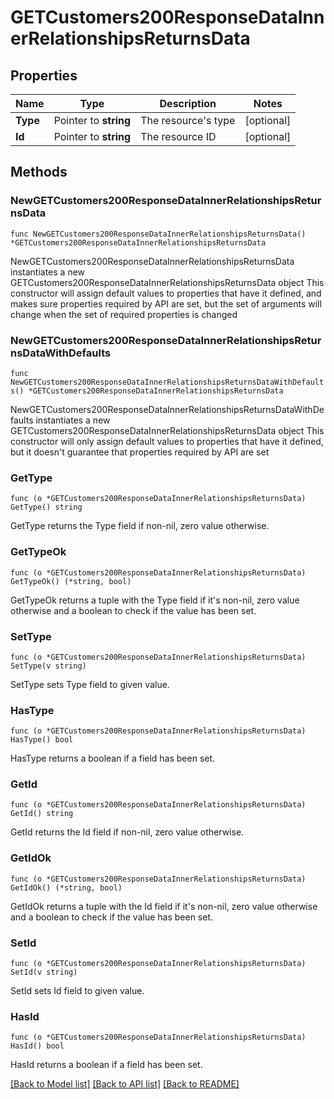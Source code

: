 # GETCustomers200ResponseDataInnerRelationshipsReturnsData

## Properties

Name | Type | Description | Notes
------------ | ------------- | ------------- | -------------
**Type** | Pointer to **string** | The resource&#39;s type | [optional] 
**Id** | Pointer to **string** | The resource ID | [optional] 

## Methods

### NewGETCustomers200ResponseDataInnerRelationshipsReturnsData

`func NewGETCustomers200ResponseDataInnerRelationshipsReturnsData() *GETCustomers200ResponseDataInnerRelationshipsReturnsData`

NewGETCustomers200ResponseDataInnerRelationshipsReturnsData instantiates a new GETCustomers200ResponseDataInnerRelationshipsReturnsData object
This constructor will assign default values to properties that have it defined,
and makes sure properties required by API are set, but the set of arguments
will change when the set of required properties is changed

### NewGETCustomers200ResponseDataInnerRelationshipsReturnsDataWithDefaults

`func NewGETCustomers200ResponseDataInnerRelationshipsReturnsDataWithDefaults() *GETCustomers200ResponseDataInnerRelationshipsReturnsData`

NewGETCustomers200ResponseDataInnerRelationshipsReturnsDataWithDefaults instantiates a new GETCustomers200ResponseDataInnerRelationshipsReturnsData object
This constructor will only assign default values to properties that have it defined,
but it doesn't guarantee that properties required by API are set

### GetType

`func (o *GETCustomers200ResponseDataInnerRelationshipsReturnsData) GetType() string`

GetType returns the Type field if non-nil, zero value otherwise.

### GetTypeOk

`func (o *GETCustomers200ResponseDataInnerRelationshipsReturnsData) GetTypeOk() (*string, bool)`

GetTypeOk returns a tuple with the Type field if it's non-nil, zero value otherwise
and a boolean to check if the value has been set.

### SetType

`func (o *GETCustomers200ResponseDataInnerRelationshipsReturnsData) SetType(v string)`

SetType sets Type field to given value.

### HasType

`func (o *GETCustomers200ResponseDataInnerRelationshipsReturnsData) HasType() bool`

HasType returns a boolean if a field has been set.

### GetId

`func (o *GETCustomers200ResponseDataInnerRelationshipsReturnsData) GetId() string`

GetId returns the Id field if non-nil, zero value otherwise.

### GetIdOk

`func (o *GETCustomers200ResponseDataInnerRelationshipsReturnsData) GetIdOk() (*string, bool)`

GetIdOk returns a tuple with the Id field if it's non-nil, zero value otherwise
and a boolean to check if the value has been set.

### SetId

`func (o *GETCustomers200ResponseDataInnerRelationshipsReturnsData) SetId(v string)`

SetId sets Id field to given value.

### HasId

`func (o *GETCustomers200ResponseDataInnerRelationshipsReturnsData) HasId() bool`

HasId returns a boolean if a field has been set.


[[Back to Model list]](../README.md#documentation-for-models) [[Back to API list]](../README.md#documentation-for-api-endpoints) [[Back to README]](../README.md)



